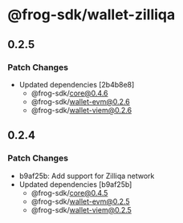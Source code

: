 # @frog-sdk/wallet-zilliqa

## 0.2.5

### Patch Changes

- Updated dependencies [2b4b8e8]
  - @frog-sdk/core@0.4.6
  - @frog-sdk/wallet-evm@0.2.6
  - @frog-sdk/wallet-viem@0.2.6

## 0.2.4

### Patch Changes

- b9af25b: Add support for Zilliqa network
- Updated dependencies [b9af25b]
  - @frog-sdk/core@0.4.5
  - @frog-sdk/wallet-evm@0.2.5
  - @frog-sdk/wallet-viem@0.2.5
